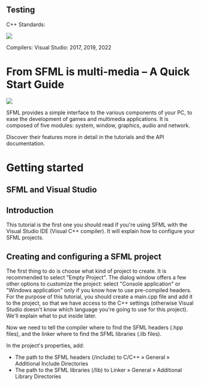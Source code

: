 Testing
----
C++ Standards:

![](https://img.shields.io/github/stars/pandao/editor.md.svg)

Compilers:
Visual Studio: 2017, 2019, 2022


From SFML is multi-media – A Quick Start Guide
===

![](https://upload.wikimedia.org/wikipedia/commons/thumb/b/bf/SFML2.svg/800px-SFML2.svg.png)

SFML provides a simple interface to the various components of your PC, to ease the development of games and multimedia applications. It is composed of five modules: system, window, graphics, audio and network.

Discover their features more in detail in the tutorials and the API documentation.


Getting started
===


SFML and Visual Studio
---

Introduction
---

This tutorial is the first one you should read if you're using SFML with the Visual Studio IDE (Visual C++ compiler). It will explain how to configure your SFML projects.

Creating and configuring a SFML project
---

The first thing to do is choose what kind of project to create. It is recommended to select "Empty Project". The dialog window offers a few other options to customize the project: select "Console application" or "Windows application" only if you know how to use pre-compiled headers.
For the purpose of this tutorial, you should create a main.cpp file and add it to the project, so that we have access to the C++ settings (otherwise Visual Studio doesn't know which language you're going to use for this project). We'll explain what to put inside later.

Now we need to tell the compiler where to find the SFML headers (.hpp files), and the linker where to find the SFML libraries (.lib files).

In the project's properties, add:

+ The path to the SFML headers (<sfml-install-path>/include) to C/C++ » General » Additional Include Directories
+ The path to the SFML libraries (<sfml-install-path>/lib) to Linker » General » Additional Library Directories



